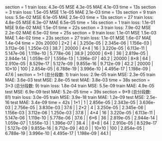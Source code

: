  section = 1 train loss: 4.3e-05   MSE 4.3e-05 MAE 4.1e-03 time = 13s
 section = 3 train loss: 1.5e-05   MSE 1.1e-05 MAE 2.1e-03 time = 13s
 section = 9 train loss: 5.5e-02   MSE 6.1e-05 MAE 2.5e-03 time = 13s
 section = 27 train loss: 4.8e-05   MSE 6.3e-07 MAE 6.5e-05 time = 14s
 section = 1 train loss: 1.1e-01   MSE 9.6e-02 MAE 1.5e-01 time = 22s
 section = 3 train loss: 7.9e-02   MSE 2.2e-02 MAE 6.5e-02 time = 25s
 section = 9 train loss: 1.1e-01   MSE 1.5e-03 MAE 1.4e-02 time = 23s
 section = 27 train loss: 1.1e-01   MSE 1.6e-07 MAE 1.4e-04 time = 20s
20000 | 2×2 | 4 | 3.250e-05 | 2.345e-06 | 1.156e-03 | 3.112e-06 | 1.250e-03 | 38.7 |
20000 | 4×4 | 16 | 3.220e-05 | 6.113e-11 | 5.147e-06 | 1.119e-10 | 5.778e-06 | 38.9 |
20000 | 6×6 | 36 | 2.819e-05 | 2.944e-14 | 1.059e-07 | 1.556e-13 | 1.396e-07 | 40.2 |
20000 | 8×8 | 64 | 2.910e-05 | 8.529e-17 | 5.127e-09 | 9.855e-16 | 9.712e-09 | 42.2 |
20000 | 10×10 | 100 | 2.854e-05 | 6.788e-19 | 3.996e-10 | 4.495e-17 | 1.198e-09 | 47.6 |
 section = 1×1 (总分段数: 1) train loss: 2.9e-05   train MSE: 2.3e-05 train MAE: 3.6e-03 test MSE: 2.8e-05 test MAE: 3.8e-03 time = 38s
 section = 3×3 (总分段数: 9) train loss: 1.8e-04   train MSE: 5.5e-09 train MAE: 4.9e-05 test MSE: 6.9e-09 test MAE: 5.2e-05 time = 39s
 section = 9×9 (总分段数: 81) train loss: 3.0e-05   train MSE: 3.9e-18 train MAE: 1.2e-09 test MSE: 2.5e-16 test MAE: 3.4e-09 time = 42s
| 1×1 | 1 | 2.856e-05 | 2.343e-05 | 3.636e-03 | 2.756e-05 | 3.830e-03 | 37.6 |
| 2×2 | 4 | 3.250e-05 | 2.345e-06 | 1.156e-03 | 3.112e-06 | 1.250e-03 | 37.8 |
| 4×4 | 16 | 3.220e-05 | 6.113e-11 | 5.147e-06 | 1.119e-10 | 5.778e-06 | 37.6 |
| 6×6 | 36 | 2.819e-05 | 2.944e-14 | 1.059e-07 | 1.556e-13 | 1.396e-07 | 38.4 |
| 8×8 | 64 | 2.910e-05 | 8.529e-17 | 5.127e-09 | 9.855e-16 | 9.712e-09 | 40.0 |
| 10×10 | 100 | 2.854e-05 | 6.788e-19 | 3.996e-10 | 4.495e-17 | 1.198e-09 | 44.1 |
